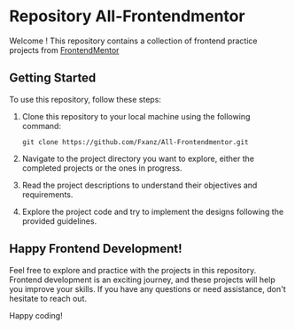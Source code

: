 # Repository All-Frontendmentor

Welcome ! This repository contains a collection of frontend practice projects from [FrontendMentor](https://www.frontendmentor.io/)

## Getting Started

To use this repository, follow these steps:

1. Clone this repository to your local machine using the following command:

   ```
   git clone https://github.com/Fxanz/All-Frontendmentor.git
   ```

2. Navigate to the project directory you want to explore, either the completed projects or the ones in progress.

3. Read the project descriptions to understand their objectives and requirements.

4. Explore the project code and try to implement the designs following the provided guidelines.

## Happy Frontend Development!

Feel free to explore and practice with the projects in this repository. Frontend development is an exciting journey, and these projects will help you improve your skills. If you have any questions or need assistance, don't hesitate to reach out.

Happy coding!
